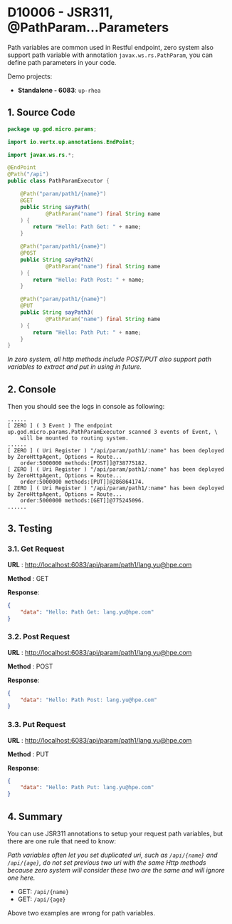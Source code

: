 # D10006 - JSR311, @PathParam...Parameters

Path variables are common used in Restful endpoint, zero system also support path variable with
annotation `javax.ws.rs.PathParam`, you can define path parameters in your code.

Demo projects:

* **Standalone - 6083**: `up-rhea`

## 1. Source Code

```java
package up.god.micro.params;

import io.vertx.up.annotations.EndPoint;

import javax.ws.rs.*;

@EndPoint
@Path("/api")
public class PathParamExecutor {

    @Path("param/path1/{name}")
    @GET
    public String sayPath(
            @PathParam("name") final String name
    ) {
        return "Hello: Path Get: " + name;
    }

    @Path("param/path1/{name}")
    @POST
    public String sayPath2(
            @PathParam("name") final String name
    ) {
        return "Hello: Path Post: " + name;
    }

    @Path("param/path1/{name}")
    @PUT
    public String sayPath3(
            @PathParam("name") final String name
    ) {
        return "Hello: Path Put: " + name;
    }
}
```

_In zero system, all http methods include POST/PUT also support path variables to extract and put in using in future._

## 2. Console

Then you should see the logs in console as following:

```shell
......
[ ZERO ] ( 3 Event ) The endpoint up.god.micro.params.PathParamExecutor scanned 3 events of Event, \
    will be mounted to routing system.
......
[ ZERO ] ( Uri Register ) "/api/param/path1/:name" has been deployed by ZeroHttpAgent, Options = Route...
    order:5000000 methods:[POST]]@738775182.
[ ZERO ] ( Uri Register ) "/api/param/path1/:name" has been deployed by ZeroHttpAgent, Options = Route...
    order:5000000 methods:[PUT]]@286864174.
[ ZERO ] ( Uri Register ) "/api/param/path1/:name" has been deployed by ZeroHttpAgent, Options = Route...
    order:5000000 methods:[GET]]@775245096.
......
```

## 3. Testing

### 3.1. Get Request

**URL** : [http://localhost:6083/api/param/path1/lang.yu@hpe.com](http://localhost:6083/api/param/path1/lang.yu@hpe.com)

**Method** : GET

**Response**:

```json
{
    "data": "Hello: Path Get: lang.yu@hpe.com"
}
```

### 3.2. Post Request

**URL** : [http://localhost:6083/api/param/path1/lang.yu@hpe.com](http://localhost:6083/api/param/path1/lang.yu@hpe.com)

**Method** : POST

**Response**:

```json
{
    "data": "Hello: Path Post: lang.yu@hpe.com"
}
```

### 3.3. Put Request

**URL** : [http://localhost:6083/api/param/path1/lang.yu@hpe.com](http://localhost:6083/api/param/path1/lang.yu@hpe.com)

**Method** : PUT

**Response**:

```json
{
    "data": "Hello: Path Put: lang.yu@hpe.com"
}
```

## 4. Summary

You can use JSR311 annotations to setup your request path variables, but there are one rule that need to know:

_Path variables often let you set duplicated uri, such as _`/api/{name}`_ and _`/api/{age}`_, do not set previous two
uri with the same Http methods because zero system will consider these two are the same and will ignore one here._

* GET: `/api/{name}`
* GET: `/api/{age}`

Above two examples are wrong for path variables.

